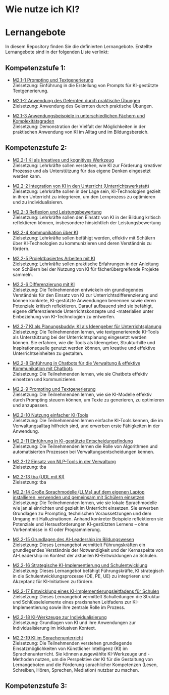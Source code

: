 # Wie nutze ich KI?

# Lernangebote

In diesem Repository finden Sie die definierten Lernangebote. Erstellte Lernangebote sind in der folgenden Liste verlinkt:

## Kompetenzstufe 1:

* [M2.1-1 Prompting und Textgenerierung](<Stufe 1/M2-1-1 Prompting und Textgenerierung>)  
  Zielsetzung: Einführung in die Erstellung von Prompts für KI-gestützte Textgenerierung.

* [M2.1-2 Anwendung des Gelernten durch praktische Übungen]()  
  Zielsetzung: Anwendung des Gelernten durch praktische Übungen.

* [M2.1-3 Anwendungsbeispiele in unterschiedlichen Fächern und Komplexitätsgraden]()  
  Zielsetzung: Demonstration der Vielfalt der Möglichkeiten in der praktischen Anwendung von KI im Alltag und
  im Bildungsbereich.

## Kompetenzstufe 2:

* [M2.2-1 KI als kreatives und kognitives Werkzeug]()  
  Zielsetzung: Lehrkräfte sollen verstehen, wie KI zur Förderung kreativer Prozesse und als Unterstützung für das eigene Denken eingesetzt werden kann.

* [M2.2-2 Integration von KI in den Unterricht (Unterrichtswerkstatt)]()  
  Zielsetzung: Lehrkräfte sollen in der Lage sein, KI-Technologien gezielt in ihren Unterricht zu integrieren, um den Lernprozess zu optimieren und zu individualisieren.

* [M2.2-3 Reflexion und Leistungsbewertung]()  
  Zielsetzung: Lehrkräfte sollen den Einsatz von KI in der Bildung kritisch reflektieren können, insbesondere hinsichtlich der Leistungsbewertung

* [M2.2-4 Kommunikation über KI]()  
  Zielsetzung: Lehrkräfte sollen befähigt werden, effektiv mit Schülern über KI-Technologien zu kommunizieren und deren Verständnis zu fördern.

* [M2.2-5 Projektbasiertes Arbeiten mit KI]()  
  Zielsetzung: Lehrkräfte sollen praktische Erfahrungen in der Anleitung von Schülern bei der Nutzung von KI für fächerübergreifende Projekte sammeln.

* [M2.2-6 Differenzierung mit KI](<Stufe 2/M2-2-6 Differenzierung mit KI>)  
  Zielsetzung: Die Teilnehmenden entwickeln ein grundlegendes Verständnis für den Einsatz von KI zur Unterrichtsdifferenzierung und können konkrete, KI-gestützte Anwendungen benennen sowie deren Potenziale kritisch reflektieren. Darauf aufbauend sind sie befähigt, eigene differenzierende Unterrichtskonzepte und -materialien unter Einbeziehung von KI-Technologien zu entwerfen.

* [M2.2-7 KI als Planungsbuddy: KI als Ideengeber für Unterrichtsplanung]()  
  Zielsetzung: Die Teilnehmenden lernen, wie textgenerierende KI-Tools als Unterstützung bei der Unterrichtsplanung eingesetzt werden können. Sie erfahren, wie die Tools als Ideengeber, Strukturhilfe und Inspirationsquelle genutzt werden können, um kreative und effektive Unterrichtseinheiten zu gestalten.

* [M2.2-8 Einführung in Chatbots für die Verwaltung & effektive Kommunikation mit Chatbots]()  
  Zielsetzung: Die Teilnehmenden lernen, wie sie Chatbots effektiv einsetzen und kommunizieren.

* [M2.2-9 Prompting und Textgenerierung]()  
  Zielsetzung: Die Teilnehmenden lernen, wie sie KI-Modelle effektiv durch Prompting steuern können, um Texte zu generieren, zu optimieren und anzupassen.

* [M2.2-10 Nutzung einfacher KI-Tools]()  
  Zielsetzung: Die Teilnehmenden lernen einfache KI-Tools kennen, die im Verwaltungsalltag hilfreich sind, und erwerben erste Fähigkeiten in der Anwendung.

* [M2.2-11 Einführung in KI-gestützte Entscheidungsfindung]()  
  Zielsetzung: Die Teilnehmenden lernen die Rolle von Algorithmen und automatisierten Prozessen bei Verwaltungsentscheidungen kennen.

* [M2.2-12 Einsatz von NLP-Tools in der Verwaltung]()  
  Zielsetzung: tba

* [M2.2-13 tba (UDL mit KI)]()  
  Zielsetzung: tba

* [M2.2-14 Große Sprachmodelle (LLMs) auf dem eigenen Laptop installieren, verwenden und gemeinsam mit Schülern einsetzen]()  
  Zielsetzung: Die Teilnehmenden lernen, wie sie lokale Sprachmodelle wie jan.ai einrichten und gezielt im Unterricht einsetzen. Sie erwerben Grundlagen zu Prompting, technischen Voraussetzungen und dem Umgang mit Halluzinationen. Anhand konkreter Beispiele reflektieren sie Potenziale und Herausforderungen KI-gestützten Lernens – ohne Vorkenntnisse in KI oder Programmierung.

* [M2.2-15 Grundlagen des AI-Leadership im Bildungswesen]()  
  Zielsetzung: Dieses Lernangebot vermittelt Führungskräften ein grundlegendes Verständnis der Notwendigkeit und der Kernaspekte von AI-Leadership im Kontext der aktuellen KI-Entwicklungen an Schulen.

* [M2.2-16 Strategische KI-Implementierung und Schulentwicklung]()  
  Zielsetzung: Dieses Lernangebot befähigt Führungskräfte, KI strategisch in die Schulentwicklungsprozesse (OE, PE, UE) zu integrieren und Akzeptanz für KI-Initiativen zu fördern.

* [M2.2-17 Entwicklung eines KI-Implementierungsleitfadens für Schulen]()  
  Zielsetzung: Dieses Lernangebot vermittelt Schulleitungen die Struktur und Schlüsselelemente eines praxisnahen Leitfadens zur KI-Implementierung sowie ihre zentrale Rolle im Prozess.

* [M2.2-18 KI-Werkzeuge zur Individualisierung]()  
  Zielsetzung: Grundlagen von KI und ihre Anwendungen zur Individualisierung im inklusiven Kontext.

* [M2.2-19 KI im Sprachenunterricht]()  
  Zielsetzung: Die Teilnehmenden verstehen grundlegende Einsatzmöglichkeiten von Künstlicher Intelligenz (KI) im Sprachenunterricht. Sie können ausgewählte KI-Werkzeuge und -Methoden nutzen, um die Perspektive der KI für die Gestaltung von Lernangeboten und die Förderung sprachlicher Kompetenzen (Lesen, Schreiben, Hören, Sprechen, Mediation) nutzbar zu machen.
## Kompetenzstufe 3:
